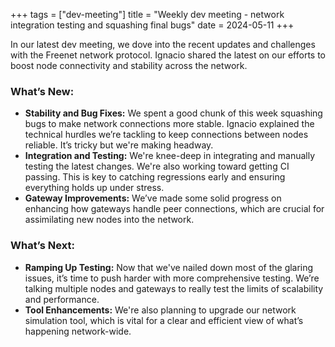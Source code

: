 +++
tags = ["dev-meeting"]
title = "Weekly dev meeting - network integration testing and squashing final bugs"
date = 2024-05-11
+++

In our latest dev meeting, we dove into the recent updates and challenges with the Freenet network protocol. Ignacio
shared the latest on our efforts to boost node connectivity and stability across the network.

### What’s New:

- **Stability and Bug Fixes:** We spent a good chunk of this week squashing bugs to make network connections more
  stable. Ignacio explained the technical hurdles we’re tackling to keep connections between nodes reliable. It’s tricky
  but we're making headway.
- **Integration and Testing:** We're knee-deep in integrating and manually testing the latest changes. We're also
  working toward getting CI passing. This is key to catching regressions early and ensuring everything holds up under
  stress.
- **Gateway Improvements:** We’ve made some solid progress on enhancing how gateways handle peer connections, which are
  crucial for assimilating new nodes into the network.

### What’s Next:

- **Ramping Up Testing:** Now that we've nailed down most of the glaring issues, it’s time to push harder with more
  comprehensive testing. We’re talking multiple nodes and gateways to really test the limits of scalability and
  performance.
- **Tool Enhancements:** We're also planning to upgrade our network simulation tool, which is vital for a clear and
  efficient view of what’s happening network-wide.
